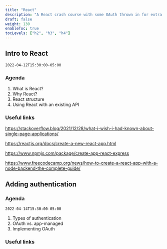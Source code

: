 ```yaml
---
title: "React"
description: "A React crash course with some OAuth thrown in for extra fun."
draft: false
weight: 130
enableToc: true
tocLevels: ["h2", "h3", "h4"]
---
```


## Intro to React

`2022-04-12T15:30:00-05:00`

### Agenda

1. What is React?
2. Why React?
3. React structure
4. Using React with an existing API

### Useful links

https://stackoverflow.blog/2021/12/28/what-i-wish-i-had-known-about-single-page-applications/

https://reactjs.org/docs/create-a-new-react-app.html

https://www.npmjs.com/package/create-app-react-express

https://www.freecodecamp.org/news/how-to-create-a-react-app-with-a-node-backend-the-complete-guide/

## Adding authentication

### Agenda

`2022-04-14T15:30:00-05:00`

1. Types of authentication
2. OAuth vs. app-managed
3. Implementing OAuth

### Useful links
